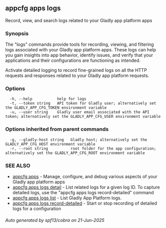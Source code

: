 ## appcfg apps logs

Record, view, and search logs related to your Gladly app platform apps

### Synopsis


The "logs" commands provide tools for recording, viewing, and filtering logs associated with your Gladly app platform apps. These logs can help you gain insights into app behavior, identify issues, and verify that your applications and their configurations are functioning as intended.

Activate detailed logging to record fine-grained logs on all the HTTP requests and responses related to your Gladly app platform requests.


### Options

```
  -h, --help           help for logs
  -t, --token string   API token for Gladly user; alternatively set the GLADLY_APP_CFG_TOKEN environment variable
  -u, --user string    Gladly user email associated with the API token; alternatively set the GLADLY_APP_CFG_USER environment variable
```

### Options inherited from parent commands

```
  -g, --gladly-host string   Gladly host; alternatively set the GLADLY_APP_CFG_HOST environment variable
  -r, --root string          root folder for the app configuration; alternatively set the GLADLY_APP_CFG_ROOT environment variable
```

### SEE ALSO

* [appcfg apps](appcfg_apps.md)	 - Manage, configure, and debug various aspects of your Gladly app platform apps
* [appcfg apps logs detail](appcfg_apps_logs_detail.md)	 - List related logs for a given log ID. To capture detailed logs, use the "appcfg apps logs record-detailed" command
* [appcfg apps logs list](appcfg_apps_logs_list.md)	 - List Gladly App Platform logs.
* [appcfg apps logs record-detailed](appcfg_apps_logs_record-detailed.md)	 - Start or stop recording of detailed logs for a configuration

###### Auto generated by spf13/cobra on 21-Jun-2025
